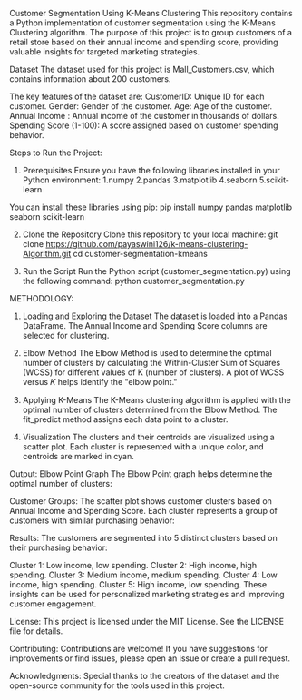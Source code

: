 Customer Segmentation Using K-Means Clustering
This repository contains a Python implementation of customer segmentation using the K-Means Clustering algorithm. The purpose of this project is to group customers of a retail store based on their annual income and spending score, providing valuable insights for targeted marketing strategies.

Dataset
The dataset used for this project is Mall_Customers.csv, which contains information about 200 customers. 

The key features of the dataset are:
CustomerID: Unique ID for each customer.
Gender: Gender of the customer.
Age: Age of the customer.
Annual Income : Annual income of the customer in thousands of dollars.
Spending Score (1-100): A score assigned based on customer spending behavior.

Steps to Run the Project:
1. Prerequisites
Ensure you have the following libraries installed in your Python environment:
1.numpy
2.pandas
3.matplotlib
4.seaborn
5.scikit-learn

You can install these libraries using pip:
pip install numpy pandas matplotlib seaborn scikit-learn

2. Clone the Repository
Clone this repository to your local machine:
git clone https://github.com/payaswini126/k-means-clustering-Algorithm.git
cd customer-segmentation-kmeans

3. Run the Script
Run the Python script (customer_segmentation.py) using the following command:
python customer_segmentation.py

METHODOLOGY:
1. Loading and Exploring the Dataset
The dataset is loaded into a Pandas DataFrame. The Annual Income and Spending Score columns are selected for clustering.

2. Elbow Method
The Elbow Method is used to determine the optimal number of clusters by calculating the Within-Cluster Sum of Squares (WCSS) for different values of 
K (number of clusters). A plot of WCSS versus 𝐾 helps identify the "elbow point."

3. Applying K-Means
The K-Means clustering algorithm is applied with the optimal number of clusters determined from the Elbow Method. The fit_predict method assigns each data point to a cluster.

4. Visualization
The clusters and their centroids are visualized using a scatter plot. Each cluster is represented with a unique color, and centroids are marked in cyan.

Output:
Elbow Point Graph
The Elbow Point graph helps determine the optimal number of clusters:


Customer Groups:
The scatter plot shows customer clusters based on Annual Income and Spending Score. Each cluster represents a group of customers with similar purchasing behavior:


Results:
The customers are segmented into 5 distinct clusters based on their purchasing behavior:

Cluster 1: Low income, low spending.
Cluster 2: High income, high spending.
Cluster 3: Medium income, medium spending.
Cluster 4: Low income, high spending.
Cluster 5: High income, low spending.
These insights can be used for personalized marketing strategies and improving customer engagement.

License:
This project is licensed under the MIT License. See the LICENSE file for details.

Contributing:
Contributions are welcome! If you have suggestions for improvements or find issues, please open an issue or create a pull request.

Acknowledgments:
Special thanks to the creators of the dataset and the open-source community for the tools used in this project.
